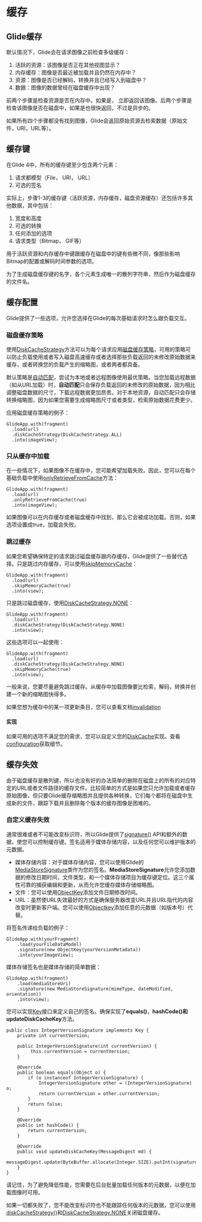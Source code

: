 # 缓存

## Glide缓存

默认情况下，Glide会在请求图像之前检查多级缓存：
1. 活跃的资源：该图像是否正在其他视图显示？
2. 内存缓存：图像是否最近被加载并且仍然在内存中？
3. 资源：图像是否已经解码，转换并且已经写入到磁盘中？
4. 数据：图像的数据曾经在磁盘缓存中出现？

前两个步骤是检查资源是否在内存中。如果是， 立即返回该图像。后两个步骤是检查该图像是否在磁盘中，如果是也很快返回，不过是异步的。

如果所有四个步骤都没有找到图像，Glide会返回原始资源去检索数据（原始文件，URI，URL等）。

## 缓存键

在Glide 4中，所有的缓存键至少包含两个元素：
1. 请求都模型（File， URI， URL）
2. 可选的签名

实际上，步骤1-3的缓存键（活跃资源，内存缓存，磁盘资源缓存）还包括许多其他数据，其中包括：
1. 宽度和高度
2. 可选的转换
3. 任何添加的选项
4. 请求类型（Bitmap， GIF等）

用于活跃资源和内存缓存中键跟缓存在磁盘中的键有些微不同，像那些影响Bitmap的配置或解码时间参数的选项。

为了生成磁盘缓存键的名字，各个元素生成唯一的散列字符串，然后作为磁盘缓存的文件名。

## 缓存配置

Glide提供了一些选项，允许您选择在Glide的每次基础请求时怎么跟负载交互。

### 磁盘缓存策略

使用[DiskCacheStrategy](http://bumptech.github.io/glide/javadocs/400/com/bumptech/glide/request/RequestOptions.html#diskCacheStrategy-com.bumptech.glide.load.engine.DiskCacheStrategy-)方法可以为每个请求应用[磁盘缓存策略](http://bumptech.github.io/glide/javadocs/400/com/bumptech/glide/load/engine/DiskCacheStrategy.html)，可用的策略可以防止负载使用或者写入磁盘高速缓存或者选择那些负载返回的未修改原始数据来缓存，或者转换您的负载产生的缩略图，或者两者都具备。

默认策略是[自动匹配](http://bumptech.github.io/glide/javadocs/400/com/bumptech/glide/load/engine/DiskCacheStrategy.html#AUTOMATIC)，尝试为本地或者远程图像使用最优策略。当您加载远程数据（如从URL加载）时，**自动匹配**只会保存负载返回的未修改的原始数据，因为相比调整磁盘数据的尺寸，下载远程数据更加昂贵。对于本地资源，自动匹配只会存储转换缩略图，因为如果您需要生成缩略图尺寸或者类型，检索原始数据花费更少。

应用磁盘缓存策略的例子：
```
GlideApp.with(fragment)
  .load(url)
  .diskCacheStrategy(DiskCacheStrategy.ALL)
  .into(imageView);
```

### 只从缓存中加载

在一些情况下，如果图像不在缓存中，您可能希望加载失败。因此，您可以在每个基础负载中使用[onlyRetrieveFromCache](http://bumptech.github.io/glide/javadocs/400/com/bumptech/glide/request/RequestOptions.html#onlyRetrieveFromCache-boolean-)方法：
```
GlideApp.with(fragment)
  .load(url)
  .onlyRetrieveFromCache(true)
  .into(imageView);
```

如果图像可以在内存缓存或者磁盘缓存中找到，那么它会被成功加载。否则，如果选项设置成true，加载会失败。

### 跳过缓存

如果您希望确保特定的请求跳过磁盘缓存跟内存缓存，Glide提供了一些替代选择。只是跳过内存缓存，可以使用[skipMemoryCache](http://bumptech.github.io/glide/javadocs/400/com/bumptech/glide/request/RequestOptions.html#skipMemoryCache-boolean-)：
```
GlideApp.with(fragment)
  .load(url)
  .skipMemoryCache(true)
  .into(view);
```

只是跳过磁盘缓存，使用[DiskCacheStrategy.NONE](http://bumptech.github.io/glide/javadocs/400/com/bumptech/glide/load/engine/DiskCacheStrategy.html#NONE)：
```
GlideApp.with(fragment)
  .load(url)
  .diskCacheStrategy(DiskCacheStrategy.NONE)
  .into(view);
```

这些选项可以一起使用：
```
GlideApp.with(fragment)
  .load(url)
  .diskCacheStrategy(DiskCacheStrategy.NONE)
  .skipMemoryCache(true)
  .into(view);
```

一般来说，您要尽量避免跳过缓存。从缓存中加载图像要比检索，解码，转换并创建一个新的缩略图快得多。

如果您想为缓存中的某一项更新条目，您可以查看文档[invalidation](http://bumptech.github.io/glide/doc/caching.html#cache-invalidation)

#### 实现

如果可用的选项不满足您的需求，您可以自定义您的[DiskCache](http://bumptech.github.io/glide/javadocs/400/com/bumptech/glide/load/engine/cache/DiskCache.html)实现。查看[configuration](http://bumptech.github.io/glide/doc/configuration.html#disk-cache)获取细节。

## 缓存失效

由于磁盘缓存是散列键，所以也没有好的办法简单的删除在磁盘上的所有的对应特定的URL或者文件路径的缓存文件。比较简单的方式是如果您只允许加载或者缓存原始图像，但只要Glide缓存缩略图并且提供各种转换，它们每个都将在磁盘中生成新的文件，跟踪下载并且删除每个版本的缓存图像是困难的。

### 自定义缓存失效

通常很难或者不可能改变标识符，所以Glide提供了[signature()](http://bumptech.github.io/glide/javadocs/400/com/bumptech/glide/request/RequestOptions.html#signature-com.bumptech.glide.load.Key-) API和额外的数据，使您可以控制缓存键。签名适用于媒体存储内容，以及任何您可以维护版本的元数据。
- 媒体存储内容：对于媒体存储内容，您可以使用Glide的[MediaStoreSignature](http://bumptech.github.io/glide/javadocs/400/com/bumptech/glide/signature/MediaStoreSignature.html)类作为您的签名。**MediaStoreSignature**允许您添加数据的修改日期时间，文件类型，和一个媒体存储项目为缓存键定位。这三个属性可靠的捕获编辑和更新，从而允许您缓存媒体存储缩略图。
- 文件：您可以使用[ObjectKey](http://bumptech.github.io/glide/javadocs/400/com/bumptech/glide/signature/ObjectKey.html)添加文件日期修改时间。
- URL：虽然使URL失效最好的方式是确保服务器改变URL并且URL指代的内容改变时更新客户端。您可以使用[Objectkey](http://bumptech.github.io/glide/javadocs/400/com/bumptech/glide/signature/ObjectKey.html)添加任意的元数据（如版本号）代替。

将签名传递给负载的例子：
```
GlideApp.with(yourFragment)
    .load(yourFileDataModel)
    .signature(new ObjectKey(yourVersionMetadata))
    .into(yourImageView);
```

媒体存储签名也是媒体存储的简单数据：

```
GlideApp.with(fragment)
    .load(mediaStoreUri)
    .signature(new MediaStoreSignature(mimeType, dateModified, orientation))
    .into(view);
```

您可以实现[Key](http://bumptech.github.io/glide/javadocs/400/com/bumptech/glide/load/Key.html)接口来定义自己的签名。确保实现了**equals()**，**hashCode()**和**updateDiskCacheKey**方法。
```
public class IntegerVersionSignature implements Key {
    private int currentVersion;

    public IntegerVersionSignature(int currentVersion) {
         this.currentVersion = currentVersion;
    }
   
    @Override
    public boolean equals(Object o) {
        if (o instanceof IntegerVersionSignature) {
            IntegerVersionSignature other = (IntegerVersionSignature) o;
            return currentVersion = other.currentVersion;
        }
        return false;
    }
 
    @Override
    public int hashCode() {
        return currentVersion;
    }

    @Override
    public void updateDiskCacheKey(MessageDigest md) {
        messageDigest.update(ByteBuffer.allocate(Integer.SIZE).putInt(signature).array());
    }
}
```

请记住，为了避免降低性能，您需要在后台批量加载任何版本的元数据，以便在加载图像时可用。

如果一切都失败了，您不能改变标识符也不能跟踪任何版本的元数据，您可以使用[diskCacheStrategy()](http://bumptech.github.io/glide/javadocs/400/com/bumptech/glide/request/RequestOptions.html#diskCacheStrategy-com.bumptech.glide.load.engine.DiskCacheStrategy-)和[DiskCacheStrategy.NONE](http://bumptech.github.io/glide/javadocs/400/com/bumptech/glide/load/engine/DiskCacheStrategy.html#NONE)关闭磁盘缓存。